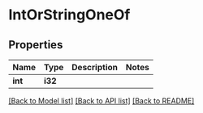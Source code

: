 # IntOrStringOneOf

## Properties

Name | Type | Description | Notes
------------ | ------------- | ------------- | -------------
**int** | **i32** |  | 

[[Back to Model list]](../README.md#documentation-for-models) [[Back to API list]](../README.md#documentation-for-api-endpoints) [[Back to README]](../README.md)


